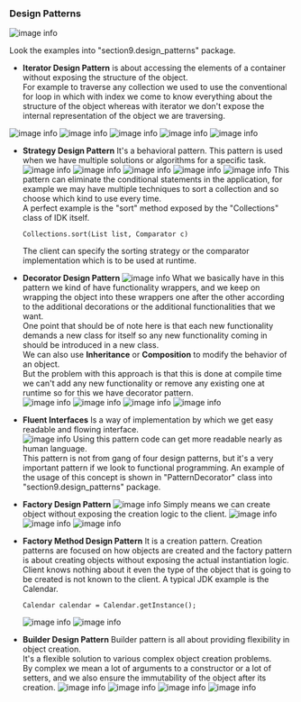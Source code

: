 ### Design Patterns
![image info](./imgs/Screenshot_20240729_123828.png "Design patterns Mind Map")

Look the examples into "section9.design_patterns" package.

- **Iterator Design Pattern** is about accessing the elements of a container without exposing the structure of the object.  
  For example to traverse any collection we used to use the conventional for loop in which with index we come to know everything about the structure of the object whereas with iterator we don't expose the internal representation of the object we are traversing.

![image info](./imgs/Screenshot_20240729_140536.png "Iterator Design Pattern")
![image info](./imgs/Screenshot_20240729_140747.png "Iterator Design Pattern")
![image info](./imgs/Screenshot_20240729_140856.png "Iterator Design Pattern")
![image info](./imgs/Screenshot_20240730_105109.png "Iterator Design Pattern")
![image info](./imgs/Screenshot_20240730_105627.png "Iterator Design Pattern")

- **Strategy Design Pattern**
  It's a behavioral pattern. This pattern is used when we have multiple solutions or algorithms for a specific task.
  ![image info](./imgs/Screenshot_20240730_092045.png "Strategy Design Pattern")
  ![image info](./imgs/Screenshot_20240730_092251.png "Strategy Design Pattern")
  ![image info](./imgs/Screenshot_20240730_111107.png "Strategy Design Pattern")
  ![image info](./imgs/Screenshot_20240730_111416.png "Strategy Design Pattern")
  ![image info](./imgs/Screenshot_20240730_122451.png "Strategy Design Pattern")
  This pattern can eliminate the conditional statements in the application, for example we may have multiple techniques to sort a collection and so choose which kind to use every time.  
  A perfect example is the "sort" method exposed by the "Collections" class of IDK itself.

      Collections.sort(List list, Comparator c)

  The client can specify the sorting strategy or the comparator implementation which is to be used at runtime.  

- **Decorator Design Pattern**
  ![image info](./imgs/Screenshot_20240730_103906.png "Decorator Design Pattern")
  What we basically have in this pattern we kind of have functionality wrappers, and we keep on wrapping the object into these wrappers one after the other according to the additional decorations or the additional functionalities that we want.  
  One point that should be of note here is that each new functionality demands a new class for itself so any new functionality coming in should be introduced in a new class.  
  We can also use **Inheritance** or **Composition** to modify the behavior of an object.  
  But the problem with this approach is that this is done at compile time we can't add any new functionality or remove any existing one at runtime so for this we have decorator pattern.  
  ![image info](./imgs/Screenshot_20240730_122859.png "Decorator Design Pattern")
  ![image info](./imgs/Screenshot_20240730_104552.png "Decorator Design Pattern")
  ![image info](./imgs/Screenshot_20240730_123138.png "Decorator Design Pattern")
  ![image info](./imgs/Screenshot_20240730_124807.png "Decorator Design Pattern")

- **Fluent Interfaces**
  Is a way of implementation by which we get easy readable and flowing interface.  
  ![image info](./imgs/Screenshot_20240730_150032.png "Fluent Interfaces")
  Using this pattern code can get more readable nearly as human language.  
  This pattern is not from gang of four design patterns, but it's a very important pattern if we look to functional programming.
  An example of the usage of this concept is shown in "PatternDecorator" class into "section9.design_patterns" package.

- **Factory Design Pattern**
  ![image info](./imgs/Screenshot_20240731_111901.png "Factory Design Pattern")
  Simply means we can create object without exposing the creation logic to the client.
  ![image info](./imgs/Screenshot_20240731_112034.png "Factory Design Pattern")
  ![image info](./imgs/Screenshot_20240731_112304.png "Factory Design Pattern")
  ![image info](./imgs/Screenshot_20240731_115421.png "Factory Design Pattern")

- **Factory Method Design Pattern**
  It is a creation pattern. Creation patterns are focused on how objects are created and the factory pattern is about creating objects without exposing the actual instantiation logic.  
  Client knows nothing about it even the type of the object that is going to be created is not known to the client.
  A typical JDK example is the Calendar.

      Calendar calendar = Calendar.getInstance();
  ![image info](./imgs/Screenshot_20240730_154519.png "Factory Method Design Pattern")
  ![image info](./imgs/Screenshot_20240730_154605.png "Factory Method Design Pattern")

- **Builder Design Pattern**
  Builder pattern is all about providing flexibility in object creation.  
  It's a flexible solution to various complex object creation problems.  
  By complex we mean a lot of arguments to a constructor or a lot of setters, and we also ensure the immutability of the object after its creation.
  ![image info](./imgs/Screenshot_20240731_102951.png "Builder Design Pattern")
  ![image info](./imgs/Screenshot_20240731_103334.png "Builder Design Pattern")
  ![image info](./imgs/Screenshot_20240731_120025.png "Builder Design Pattern")
  ![image info](./imgs/Screenshot_20240731_122409.png "Builder Design Pattern")